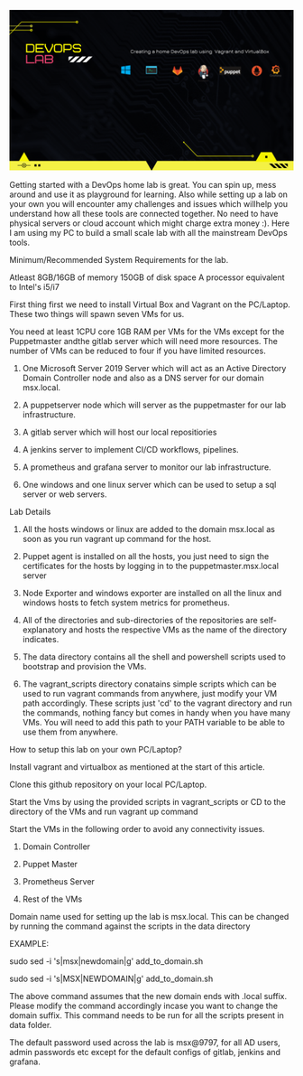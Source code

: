 
![logo](img/devops_logo.png)


Getting started with a DevOps home lab is great. You can spin up, mess around and use it as playground for learning. Also while setting up a lab on your own you will encounter amy challenges and issues which willhelp you understand how all these tools are connected together. No need to have physical servers or cloud account which might charge extra money :). Here I am using my PC to build a small scale lab with all the mainstream DevOps tools.

Minimum/Recommended System Requirements for the lab.

Atleast 8GB/16GB of memory
150GB of disk space
A processor equivalent to Intel's i5/i7


First thing first we need to install Virtual Box and Vagrant on the PC/Laptop. These two things will spawn seven VMs for us. 


You need at least 1CPU core 1GB RAM per VMs for the VMs except for the Puppetmaster andthe gitlab server which will need more resources. The number of VMs can be reduced to four if you have limited resources.


1. One Microsoft Server 2019 Server which will act as an Active Directory Domain Controller node and also as a DNS server for our domain msx.local. 


2. A puppetserver node which will server as the puppetmaster for our lab infrastructure.


3. A gitlab server which will host our local repositiories


4. A jenkins server to implement CI/CD workflows, pipelines.


5. A prometheus and grafana server to monitor our lab infrastructure.


6. One windows and one linux server which can be used to setup a sql server or web servers.



Lab Details

1. All the hosts windows or linux are added to the domain msx.local as soon as you run vagrant up command for the host.


2. Puppet agent is installed on all the hosts, you just need to sign the certificates for the hosts by logging in to the puppetmaster.msx.local server


3. Node Exporter and windows exporter are installed on all the linux and windows hosts to fetch system metrics for prometheus.


4. All of the directories and sub-directories of the repositories are self-explanatory and hosts the respective VMs as the name of the directory indicates.


5. The data directory contains all the shell and powershell scripts used to bootstrap and provision the VMs.


6. The vagrant_scripts directory conatains simple scripts which can be used to run vagrant commands from anywhere, just modify your VM path accordingly. These scripts just 'cd' to the vagrant directory and run the commands, nothing fancy but comes in handy when you have many VMs. You will need to add this path to your PATH variable to be able to use them from anywhere.


How to setup this lab on your own PC/Laptop? 


Install vagrant and virtualbox as mentioned at the start of this article.


Clone this github repository on your local PC/Laptop.


Start the Vms by using the provided scripts in vagrant_scripts or CD to the directory of the VMs and run vagrant up command


Start the VMs in the following order to avoid any connectivity issues.

1. Domain Controller

 
2. Puppet Master 


3. Prometheus Server 


4. Rest of the VMs


Domain name used for setting up the lab is msx.local. This can be changed by running the command against the scripts in the data directory

EXAMPLE:


sudo sed -i 's|msx|newdomain|g' add_to_domain.sh


sudo sed -i 's|MSX|NEWDOMAIN|g' add_to_domain.sh


The above command assumes that the new domain ends with .local suffix. Please modify the command accordingly incase you want to change the domain suffix. This command needs to be run for all the scripts present in data folder.


The default password used across the lab is msx@9797, for all AD users, admin passwords etc except for the default configs of gitlab, jenkins and grafana.


